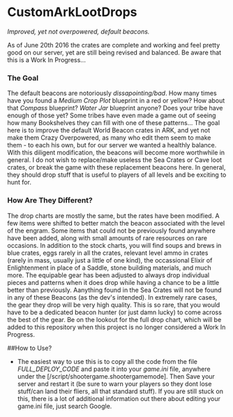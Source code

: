 # CustomArkLootDrops  

_Improved, yet not overpowered, default beacons._  

As of June 20th 2016 the crates are complete and working and feel pretty good on our server, yet are still being revised and balanced. Be aware that this is a Work In Progress...  

### The Goal  
The default beacons are notoriously _dissapointing/bad_. How many times have you found a _Medium Crop Plot_ blueprint in a red or yellow? How about that _Compass_ blueprint? _Water Jar_ blueprint anyone? Does your tribe have enough of those yet? Some tribes have even made a game out of seeing how many Bookshelves they can fill with one of these patterns...   The goal here is to improve the default World Beacon crates in ARK, and yet not make them Crazy Overpowered, as many who edit them seem to make them - to each his own, but for our server we wanted a healthly balance. With this diligent modification, the beacons will become more worthwhile in general. I do not wish to replace/make useless the Sea Crates or Cave loot crates, or break the game with these replacement beacons here. In general, they should drop stuff that is useful to players of all levels and be exciting to hunt for.  

### How Are They Different? 
The drop charts are mostly the same, but the rates have been modified. A few items were shifted to better match the beacon associated with the level of the engram. Some items that could not be previously found anywhere have been added, along with small amounts of rare resources on rare occasions. In addition to the stock charts, you will find soups and brews in blue crates, eggs rarely in all the crates, relevant level ammo in crates (rarely in mass, usually just a little of one kind), the occassional Elixir of Enlightenment in place of a Saddle, stone building materials, and much more. The equipable gear has been adjusted to always drop individual pieces and patterns when it does drop while having a chance to be a little better than previously. Aanything found in the Sea Crates will not be found in any of these Beacons (as the dev's intended). In extremely rare cases, the gear they drop will be very high quality. This is so rare, that you would have to be a dedicated beacon hunter (or just damn lucky) to come across the best of the gear. Be on the lookout for the full drop chart, which will be added to this repository when this project is no longer considered a Work In Progress.

##How to Use?  
* The easiest way to use this is to copy all the code from the file *FULL_DEPLOY_CODE* and paste it into your *game.ini* file, anywhere under the [/script/shootergame.shootergamemode]. Then Save your server and restart it (be sure to warn your players so they dont lose stuff/can land their fliers, all that standard stuff). If you are still stuck on this, there is a lot of additional information out there about editing your game.ini file, just search Google.  
